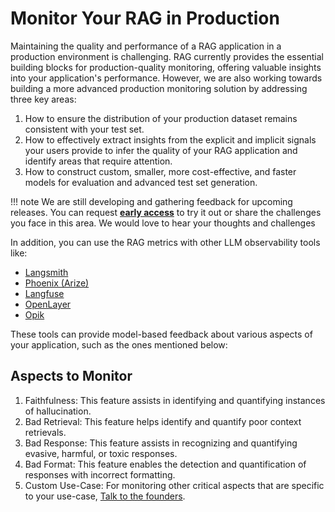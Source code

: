 # Monitor Your RAG in Production

Maintaining the quality and performance of a RAG application in a production environment is challenging. RAG currently provides the essential building blocks for production-quality monitoring, offering valuable insights into your application's performance. However, we are also working towards building a more advanced production monitoring solution by addressing three key areas:

1. How to ensure the distribution of your production dataset remains consistent with your test set.
2. How to effectively extract insights from the explicit and implicit signals your users provide to infer the quality of your RAG application and identify areas that require attention.
3. How to construct custom, smaller, more cost-effective, and faster models for evaluation and advanced test set generation.

!!! note
    We are still developing and gathering feedback for upcoming releases. You can request 
    [**early access**](https://cal.com/shahul-ragas/30min) to try it out or share the challenges you face in this area. We would love to hear your thoughts and challenges

In addition, you can use the RAG metrics with other LLM observability tools like:

- [Langsmith](../howtos/integrations/langsmith.ipynb)
- [Phoenix (Arize)](../howtos/integrations/ragas-arize.ipynb)
- [Langfuse](../howtos/integrations/langfuse.ipynb)
- [OpenLayer](https://openlayer.com/)
- [Opik](../howtos/integrations/opik.ipynb)

These tools can provide model-based feedback about various aspects of your application, such as the ones mentioned below:

## Aspects to Monitor

1. Faithfulness: This feature assists in identifying and quantifying instances of hallucination.
2. Bad Retrieval: This feature helps identify and quantify poor context retrievals.
3. Bad Response: This feature assists in recognizing and quantifying evasive, harmful, or toxic responses.
4. Bad Format: This feature enables the detection and quantification of responses with incorrect formatting.
5. Custom Use-Case: For monitoring other critical aspects that are specific to your use-case, [Talk to the founders](https://cal.com/shahul-ragas/30min).
